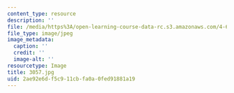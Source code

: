 ```yaml
---
content_type: resource
description: ''
file: /media/https%3A/open-learning-course-data-rc.s3.amazonaws.com/4-614-religious-architecture-and-islamic-cultures-fall-2002/2ae92e6df5c911cbfa0a0fed91881a19_3057.jpg
file_type: image/jpeg
image_metadata:
  caption: ''
  credit: ''
  image-alt: ''
resourcetype: Image
title: 3057.jpg
uid: 2ae92e6d-f5c9-11cb-fa0a-0fed91881a19
---
```


